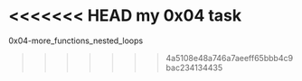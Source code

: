 <<<<<<< HEAD
my 0x04 task
=======
0x04-more_functions_nested_loops
>>>>>>> 4a5108e48a746a7aeeff65bbb4c9bac234134435
